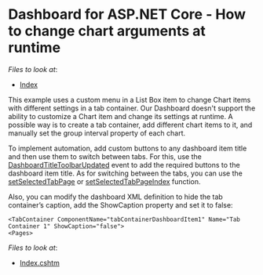 # Dashboard for ASP.NET Core - How to change chart arguments at runtime

<!-- default file list --> 
*Files to look at*:
* [Index](./CS/NetCoreDashboardApp/Pages/Index.cshtml)
<!-- default file list end -->

This example uses a custom menu in a List Box item to change Chart items with different settings in a tab container.
Our Dashboard doesn't support the ability to customize a Chart item and change its settings at runtime. A possible way is to create a tab container, add different chart items to it, and manually set the group interval property of each chart.

To implement automation, add custom buttons to any dashboard item title and then use them to switch between tabs. For this, use the [DashboardTitleToolbarUpdated](https://docs.devexpress.com/Dashboard/js-DevExpress.Dashboard.ViewerApiExtensionOptions#js_devexpress_dashboard_viewerapiextensionoptions_onitemcaptiontoolbarupdated) event to add the required buttons to the dashboard item title.
As for switching between the tabs, you can use the [setSelectedTabPage](https://docs.devexpress.com/Dashboard/js-DevExpress.Dashboard.ViewerApiExtension#js_devexpress_dashboard_viewerapiextension_setselectedtabpage_tabpagename_) or [setSelectedTabPageIndex](https://docs.devexpress.com/Dashboard/js-DevExpress.Dashboard.ViewerApiExtension#js_devexpress_dashboard_viewerapiextension_setselectedtabpageindex_tabcontainername_index_) function.

Also, you can modify the dashboard XML definition to hide the tab container’s caption, add the ShowCaption property and set it to false:
```
<TabContainer ComponentName="tabContainerDashboardItem1" Name="Tab Container 1" ShowCaption="false">
<Pages>
```

<!-- default file list --> 
*Files to look at*:

* [Index.cshtm](./CS/NetCoreDashboardApp/Pages/Index.cshtm)